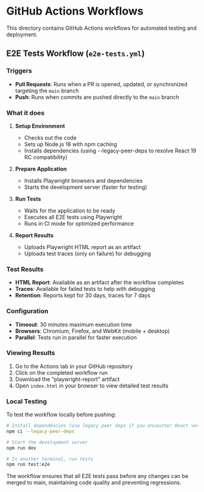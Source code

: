 # GitHub Actions Workflows

This directory contains GitHub Actions workflows for automated testing and deployment.

## E2E Tests Workflow (`e2e-tests.yml`)

### Triggers
- **Pull Requests**: Runs when a PR is opened, updated, or synchronized targeting the `main` branch
- **Push**: Runs when commits are pushed directly to the `main` branch

### What it does
1. **Setup Environment**
   - Checks out the code
   - Sets up Node.js 18 with npm caching
   - Installs dependencies (using --legacy-peer-deps to resolve React 19 RC compatibility)

2. **Prepare Application**
   - Installs Playwright browsers and dependencies
   - Starts the development server (faster for testing)

3. **Run Tests**
   - Waits for the application to be ready
   - Executes all E2E tests using Playwright
   - Runs in CI mode for optimized performance

4. **Report Results**
   - Uploads Playwright HTML report as an artifact
   - Uploads test traces (only on failure) for debugging

### Test Results
- **HTML Report**: Available as an artifact after the workflow completes
- **Traces**: Available for failed tests to help with debugging
- **Retention**: Reports kept for 30 days, traces for 7 days

### Configuration
- **Timeout**: 30 minutes maximum execution time
- **Browsers**: Chromium, Firefox, and WebKit (mobile + desktop)
- **Parallel**: Tests run in parallel for faster execution

### Viewing Results
1. Go to the Actions tab in your GitHub repository
2. Click on the completed workflow run
3. Download the "playwright-report" artifact
4. Open `index.html` in your browser to view detailed test results

### Local Testing
To test the workflow locally before pushing:
```bash
# Install dependencies (use legacy peer deps if you encounter React version conflicts)
npm ci --legacy-peer-deps

# Start the development server
npm run dev

# In another terminal, run tests
npm run test:e2e
```

The workflow ensures that all E2E tests pass before any changes can be merged to main, maintaining code quality and preventing regressions.